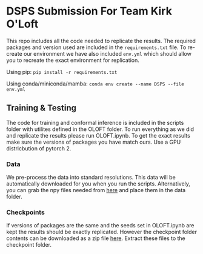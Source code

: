 # DSPS Submission For Team Kirk O'Loft
This repo includes all the code needed to replicate the results. The required packages and version used are included in the `requirements.txt` file. To re-create our environment we have also included `env.yml` which should allow you to recreate the exact environment for replication.

Using pip:
    `pip install -r requirements.txt`

Using conda/miniconda/mamba:
    `conda env create --name DSPS --file env.yml`

## Training & Testing
The code for training and conformal inference is included in the scripts folder with utilites defined in the OLOFT folder. To run everything as we did and replicate the results please run OLOFT.ipynb. To get the exact results make sure the versions of packages you have match ours. Use a GPU districbution of pytorch 2.

### Data
We pre-process the data into standard resolutions. This data will be automatically downloaded for you when you run the scripts. Alternatively, you can grab the npy files needed from [here](https://drive.google.com/drive/folders/1XnKkrRMxCykbFGbu-J0Prab4V8SdfWm2?usp=drive_link) and place them in the data folder.

### Checkpoints
If versions of packages are the same and the seeds set in OLOFT.ipynb are kept the results should be exactly replicated. However the checkpoint folder contents can be downloaded as a zip file [here](https://drive.google.com/file/d/1onLzn1LgTW80V_KX6AEgWY4J7blnWzho/view?usp=sharing). Extract these files to the checkpoint folder.